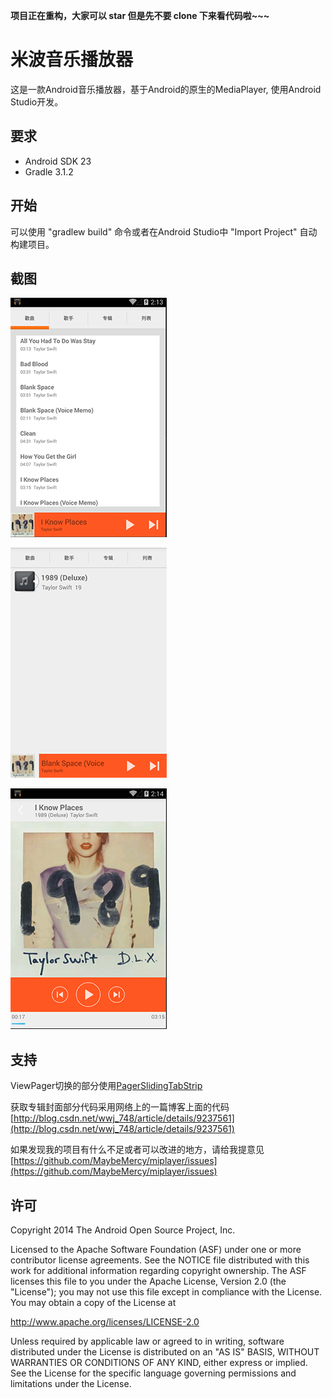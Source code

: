 __项目正在重构，大家可以 star 但是先不要 clone 下来看代码啦~~~__

米波音乐播放器
=============

这是一款Android音乐播放器，基于Android的原生的MediaPlayer, 使用Android Studio开发。

要求
-------

- Android SDK 23
- Gradle 3.1.2

开始
---

可以使用 "gradlew build" 命令或者在Android Studio中 "Import Project" 自动构建项目。

截图
---

![主屏幕](screenshot/home.PNG)

![专辑](screenshot/album.PNG)

![播放屏幕](screenshot/fullscreen_player.PNG)

支持
----

ViewPager切换的部分使用[PagerSlidingTabStrip](https://github.com/astuetz/PagerSlidingTabStrip)

获取专辑封面部分代码采用网络上的一篇博客上面的代码[http://blog.csdn.net/wwj_748/article/details/9237561](http://blog.csdn.net/wwj_748/article/details/9237561)

如果发现我的项目有什么不足或者可以改进的地方，请给我提意见
[https://github.com/MaybeMercy/miplayer/issues](https://github.com/MaybeMercy/miplayer/issues)

许可
---

Copyright 2014 The Android Open Source Project, Inc.

Licensed to the Apache Software Foundation (ASF) under one or more contributor
license agreements.  See the NOTICE file distributed with this work for
additional information regarding copyright ownership.  The ASF licenses this
file to you under the Apache License, Version 2.0 (the "License"); you may not
use this file except in compliance with the License.  You may obtain a copy of
the License at

  http://www.apache.org/licenses/LICENSE-2.0

Unless required by applicable law or agreed to in writing, software
distributed under the License is distributed on an "AS IS" BASIS, WITHOUT
WARRANTIES OR CONDITIONS OF ANY KIND, either express or implied.  See the
License for the specific language governing permissions and limitations under
the License.
